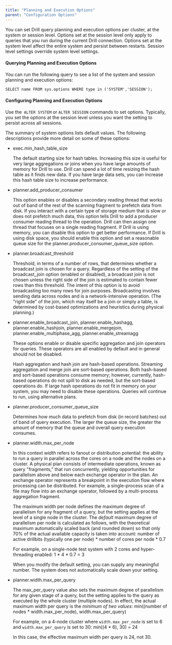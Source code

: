 ```yaml
---
title: "Planning and Execution Options"
parent: "Configuration Options"
---
```

You can set Drill query planning and execution options per cluster, at the
system or session level. Options set at the session level only apply to
queries that you run during the current Drill connection. Options set at the
system level affect the entire system and persist between restarts. Session
level settings override system level settings.

#### Querying Planning and Execution Options

You can run the following query to see a list of the system and session
planning and execution options:

    SELECT name FROM sys.options WHERE type in ('SYSTEM','SESSION');

#### Configuring Planning and Execution Options

Use the` ALTER SYSTEM` or `ALTER SESSION` commands to set options. Typically,
you set the options at the session level unless you want the setting to
persist across all sessions.

The summary of system options lists default values. The following descriptions provide more detail on some of these options:

* exec.min_hash_table_size

  The default starting size for hash tables. Increasing this size is useful for very large aggregations or joins when you have large amounts of memory for Drill to use. Drill can spend a lot of time resizing the hash table as it finds new data. If you have large data sets, you can increase this hash table size to increase performance.

* planner.add_producer_consumer

  This option enables or disables a secondary reading thread that works out of band of the rest of the scanning fragment to prefetch data from disk. If you interact with a certain type of storage medium that is slow or does not prefetch much data, this option tells Drill to add a producer consumer reading thread to the operation. Drill can then assign one thread that focuses on a single reading fragment. If Drill is using memory, you can disable this option to get better performance. If Drill is using disk space, you should enable this option and set a reasonable queue size for the planner.producer_consumer_queue_size option.

* planner.broadcast_threshold

  Threshold, in terms of a number of rows, that determines whether a broadcast join is chosen for a query. Regardless of the setting of the broadcast_join option (enabled or disabled), a broadcast join is not chosen unless the right side of the join is estimated to contain fewer rows than this threshold. The intent of this option is to avoid broadcasting too many rows for join purposes. Broadcasting involves sending data across nodes and is a network-intensive operation. (The &quot;right side&quot; of the join, which may itself be a join or simply a table, is determined by cost-based optimizations and heuristics during physical planning.)

* planner.enable_broadcast_join, planner.enable_hashagg, planner.enable_hashjoin, planner.enable_mergejoin, planner.enable_multiphase_agg, planner.enable_streamagg

  These options enable or disable specific aggregation and join operators for queries. These operators are all enabled by default and in general should not be disabled.</p><p>Hash aggregation and hash join are hash-based operations. Streaming aggregation and merge join are sort-based operations. Both hash-based and sort-based operations consume memory; however, currently, hash-based operations do not spill to disk as needed, but the sort-based operations do. If large hash operations do not fit in memory on your system, you may need to disable these operations. Queries will continue to run, using alternative plans.

* planner.producer_consumer_queue_size

  Determines how much data to prefetch from disk (in record batches) out of band of query execution. The larger the queue size, the greater the amount of memory that the queue and overall query execution consumes.

* planner.width.max_per_node

  In this context *width* refers to fanout or distribution potential: the ability to run a query in parallel across the cores on a node and the nodes on a cluster. A physical plan consists of intermediate operations, known as query &quot;fragments,&quot; that run concurrently, yielding opportunities for parallelism above and below each exchange operator in the plan. An exchange operator represents a breakpoint in the execution flow where processing can be distributed. For example, a single-process scan of a file may flow into an exchange operator, followed by a multi-process aggregation fragment.

  The maximum width per node defines the maximum degree of parallelism for any fragment of a query, but the setting applies at the level of a single node in the cluster. The *default* maximum degree of parallelism per node is calculated as follows, with the theoretical maximum automatically scaled back (and rounded down) so that only 70% of the actual available capacity is taken into account: number of active drillbits (typically one per node) * number of cores per node * 0.7

  For example, on a single-node test system with 2 cores and hyper-threading enabled: 1 * 4 * 0.7 = 3

  When you modify the default setting, you can supply any meaningful number. The system does not automatically scale down your setting.

* planner.width.max_per_query

  The max_per_query value also sets the maximum degree of parallelism for any given stage of a query, but the setting applies to the query as executed by the whole cluster (multiple nodes). In effect, the actual maximum width per query is the *minimum of two values*: min((number of nodes * width.max_per_node), width.max_per_query)

  For example, on a 4-node cluster where `width.max_per_node` is set to 6 and `width.max_per_query` is set to 30: min((4 * 6), 30) = 24

  In this case, the effective maximum width per query is 24, not 30.